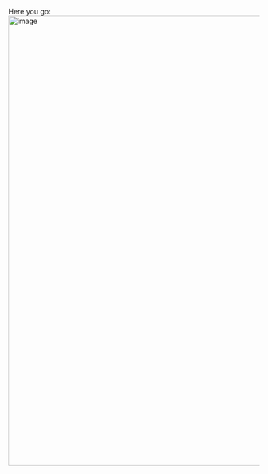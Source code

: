 Here you go:
<img width="1905" height="904" alt="image" src="https://github.com/user-attachments/assets/7068de69-d2ab-4c72-9bec-66cbdb775ca2" />
